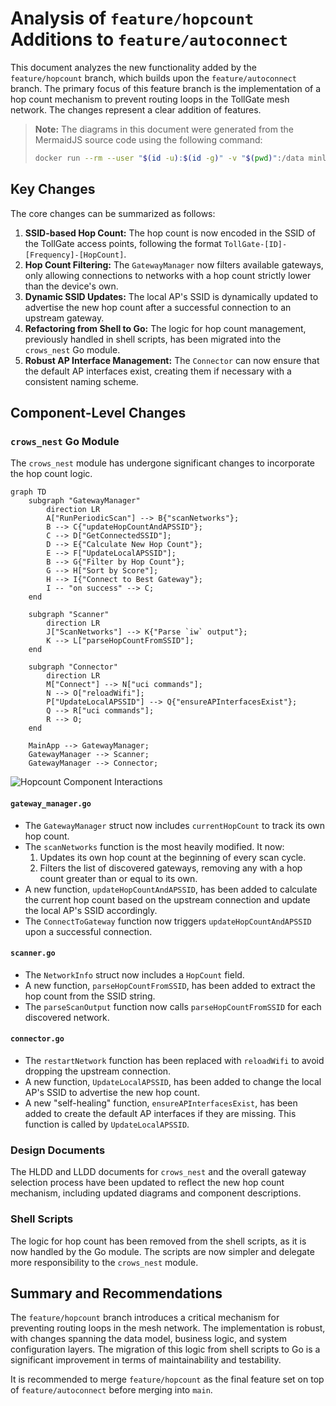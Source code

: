 # Analysis of `feature/hopcount` Additions to `feature/autoconnect`

This document analyzes the new functionality added by the `feature/hopcount` branch, which builds upon the `feature/autoconnect` branch. The primary focus of this feature branch is the implementation of a hop count mechanism to prevent routing loops in the TollGate mesh network. The changes represent a clear addition of features.

> **Note:** The diagrams in this document were generated from the MermaidJS source code using the following command:
> ```bash
> docker run --rm --user "$(id -u):$(id -g)" -v "$(pwd)":/data minlag/mermaid-cli -i /data/docs/refactoring/hopcount_analysis.md -o /data/docs/refactoring/images/hopcount_analysis/diagram.svg
> ```

## Key Changes

The core changes can be summarized as follows:

1.  **SSID-based Hop Count:** The hop count is now encoded in the SSID of the TollGate access points, following the format `TollGate-[ID]-[Frequency]-[HopCount]`.
2.  **Hop Count Filtering:** The `GatewayManager` now filters available gateways, only allowing connections to networks with a hop count strictly lower than the device's own.
3.  **Dynamic SSID Updates:** The local AP's SSID is dynamically updated to advertise the new hop count after a successful connection to an upstream gateway.
4.  **Refactoring from Shell to Go:** The logic for hop count management, previously handled in shell scripts, has been migrated into the `crows_nest` Go module.
5.  **Robust AP Interface Management:** The `Connector` can now ensure that the default AP interfaces exist, creating them if necessary with a consistent naming scheme.

## Component-Level Changes

### `crows_nest` Go Module

The `crows_nest` module has undergone significant changes to incorporate the hop count logic.

```mermaid
graph TD
    subgraph "GatewayManager"
        direction LR
        A["RunPeriodicScan"] --> B{"scanNetworks"};
        B --> C{"updateHopCountAndAPSSID"};
        C --> D["GetConnectedSSID"];
        D --> E{"Calculate New Hop Count"};
        E --> F["UpdateLocalAPSSID"];
        B --> G{"Filter by Hop Count"};
        G --> H["Sort by Score"];
        H --> I{"Connect to Best Gateway"};
        I -- "on success" --> C;
    end

    subgraph "Scanner"
        direction LR
        J["ScanNetworks"] --> K{"Parse `iw` output"};
        K --> L["parseHopCountFromSSID"];
    end

    subgraph "Connector"
        direction LR
        M["Connect"] --> N["uci commands"];
        N --> O["reloadWifi"];
        P["UpdateLocalAPSSID"] --> Q{"ensureAPInterfacesExist"};
        Q --> R["uci commands"];
        R --> O;
    end

    MainApp --> GatewayManager;
    GatewayManager --> Scanner;
    GatewayManager --> Connector;
```
<img src="../images/hopcount_analysis/diagram-1.svg" alt="Hopcount Component Interactions" />

#### `gateway_manager.go`

*   The `GatewayManager` struct now includes `currentHopCount` to track its own hop count.
*   The `scanNetworks` function is the most heavily modified. It now:
    1.  Updates its own hop count at the beginning of every scan cycle.
    2.  Filters the list of discovered gateways, removing any with a hop count greater than or equal to its own.
*   A new function, `updateHopCountAndAPSSID`, has been added to calculate the current hop count based on the upstream connection and update the local AP's SSID accordingly.
*   The `ConnectToGateway` function now triggers `updateHopCountAndAPSSID` upon a successful connection.

#### `scanner.go`

*   The `NetworkInfo` struct now includes a `HopCount` field.
*   A new function, `parseHopCountFromSSID`, has been added to extract the hop count from the SSID string.
*   The `parseScanOutput` function now calls `parseHopCountFromSSID` for each discovered network.

#### `connector.go`

*   The `restartNetwork` function has been replaced with `reloadWifi` to avoid dropping the upstream connection.
*   A new function, `UpdateLocalAPSSID`, has been added to change the local AP's SSID to advertise the new hop count.
*   A new "self-healing" function, `ensureAPInterfacesExist`, has been added to create the default AP interfaces if they are missing. This function is called by `UpdateLocalAPSSID`.

### Design Documents

The HLDD and LLDD documents for `crows_nest` and the overall gateway selection process have been updated to reflect the new hop count mechanism, including updated diagrams and component descriptions.

### Shell Scripts

The logic for hop count has been removed from the shell scripts, as it is now handled by the Go module. The scripts are now simpler and delegate more responsibility to the `crows_nest` module.

## Summary and Recommendations

The `feature/hopcount` branch introduces a critical mechanism for preventing routing loops in the mesh network. The implementation is robust, with changes spanning the data model, business logic, and system configuration layers. The migration of this logic from shell scripts to Go is a significant improvement in terms of maintainability and testability.

It is recommended to merge `feature/hopcount` as the final feature set on top of `feature/autoconnect` before merging into `main`.